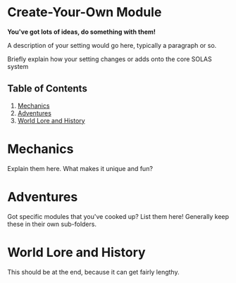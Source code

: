 # Create-Your-Own Module
**You've got lots of ideas, do something with them!**

A description of your setting would go here, typically a paragraph or so.

Briefly explain how your setting changes or adds onto the core SOLAS system

## Table of Contents
1. [Mechanics](#Mechanics)
2. [Adventures](#Adventures)
3. [World Lore and History](#World%20Lore%20and%20History)

# Mechanics
Explain them here. What makes it unique and fun?

# Adventures
Got specific modules that you've cooked up? List them here! Generally keep these in their own sub-folders.

# World Lore and History
This should be at the end, because it can get fairly lengthy.